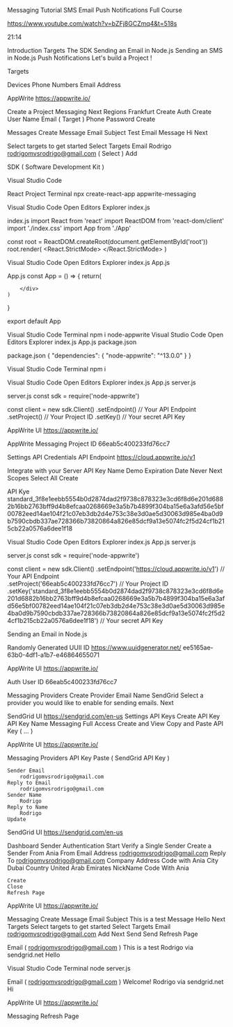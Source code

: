 Messaging Tutorial SMS Email Push Notifications Full Course

https://www.youtube.com/watch?v=bZFj8GCZmq4&t=518s 

21:14

Introduction
Targets
The SDK
Sending an Email in Node.js
Sending an SMS in Node.js
Push Notifications
Let's build a Project !

Targets

Devices 
Phone Numbers
Email Address

AppWrite
https://appwrite.io/ 

Create a Project
Messaging 
	Next
Regions
	Frankfurt 
			Create
Auth
Create User
	Name
	Email ( Target )
	Phone
	Password
		Create

Messages
Create Message
	Email
		Subject
			Test Email
		Message 
			Hi 
		Next
		
Select targets to get started 
		Select Targets
			Email Rodrigo	
			rodrigomvsrodrigo@gmail.com ( Select ) 
			Add

SDK ( Software Development Kit )

Visual Studio Code

React Project
Terminal
npx create-react-app appwrite-messaging

Visual Studio Code
Open Editors
Explorer 
index.js

index.js
import React from 'react'
import ReactDOM from 'react-dom/client'
import './index.css'
import App from './App'

const root = ReactDOM.createRoot(document.getElementById('root'))
root.render(
    <React.StrictMode>
        <App />
    </React.StrictMode>
)

Visual Studio Code
Open Editors
Explorer 
index.js
App.js

App.js
const App = () => {
    return(
        <div className="app">

        </div>
    )
}

export default App

Visual Studio Code
Terminal
npm i node-appwrite
Visual Studio Code
Open Editors
Explorer 
index.js
App.js
package.json

package.json
{
  "dependencies": {
    "node-appwrite": "^13.0.0"
  }
}

Visual Studio Code
Terminal
npm i 

Visual Studio Code
Open Editors
Explorer 
index.js
App.js
server.js

server.js
const sdk = require('node-appwrite')

const client = new sdk.Client()
    .setEndpoint() // Your API Endpoint
    .setProject() // Your Project ID
    .setKey() // Your secret API Key

AppWrite UI
https://appwrite.io/ 

AppWrite Messaging Project ID
66eab5c400233fd76cc7 

Settings 
	API Credentials
	API Endpoint
		https://cloud.appwrite.io/v1 

Integrate with your Server
API Key
	Name
		Demo
	Expiration Date
		Never
		Next
Scopes 
	Select All
	Create

API Kye
standard_3f8e1eebb5554b0d2874dad2f9738c878323e3cd6f8d6e201d6882b16bb2763bff9d4b8efcaa0268669e3a5b7b4899f304ba15e6a3afd56e5bf00782eed14ae104f21c07eb3db2d4e753c38e3d0ae5d30063d985e4ba0d9b7590cbdb337ae728366b73820864a826e85dcf9a13e5074fc2f5d24cf1b215cb22a0576a6dee1f18

Visual Studio Code
Open Editors
Explorer 
index.js
App.js
server.js

server.js
const sdk = require('node-appwrite')

const client = new sdk.Client()
    .setEndpoint('https://cloud.appwrite.io/v1') // Your API Endpoint   
    .setProject('66eab5c400233fd76cc7') // Your Project ID
    .setKey('standard_3f8e1eebb5554b0d2874dad2f9738c878323e3cd6f8d6e201d6882b16bb2763bff9d4b8efcaa0268669e3a5b7b4899f304ba15e6a3afd56e5bf00782eed14ae104f21c07eb3db2d4e753c38e3d0ae5d30063d985e4ba0d9b7590cbdb337ae728366b73820864a826e85dcf9a13e5074fc2f5d24cf1b215cb22a0576a6dee1f18') // Your secret API Key

    
Sending an Email in Node.js

Randomly Generated UUII ID 
https://www.uuidgenerator.net/ 
ee5165ae-63b0-4df1-a1b7-e46864655071 

AppWrite UI
https://appwrite.io/

Auth 
	User ID
66eab5c400233fd76cc7

Messaging
	Providers
Create Provider
	Email
	Name 
		SendGrid
Select a provider you would like to enable for sending emails.
	Next

SendGrid UI
https://sendgrid.com/en-us 
Settings 
	API Keys
	Create API Key
	API Key Name
		Messaging 
		Full Access 
		Create and View 
Copy and Paste API Key ( … ) 

AppWrite UI
https://appwrite.io/

Messaging
	Providers
	API Key
	Paste ( SendGrid API Key ) 

	Sender Email
		rodrigomvsrodrigo@gmail.com
	Reply to Email
		rodrigomvsrodrigo@gmail.com
	Sender Name
		Rodrigo
	Reply to Name
		Rodrigo
	Update


SendGrid UI
https://sendgrid.com/en-us 

Dashboard
	Sender Authentication
		Start
	Verify a Single Sender
	Create a Sender
	From
		Ania
	From Email Address
		rodrigomvsrodrigo@gmail.com
	Reply To
		rodrigomvsrodrigo@gmail.com 
	Company Address
	Code with Ania
	City
		Dubai
	Country
		United Arab Emirates
	NickName
		Code With Ania

	Create
	Close
	Refresh Page


AppWrite UI
https://appwrite.io/

Messaging
Create Message
	Email
	Subject
		This is a test
	Message
		Hello
	Next
Targets
	Select targets to get started
		Select Targets
	Email
		rodrigomvsrodrigo@gmail.com
	Add
	Next
	Send
	Send
	Refresh Page

Email ( rodrigomvsrodrigo@gmail.com )
This is a test
Rodrigo via sendgrid.net
Hello

Visual Studio Code
Terminal
node server.js

Email ( rodrigomvsrodrigo@gmail.com )
Welcome!
Rodrigo via sendgrid.net
Hi

AppWrite UI
https://appwrite.io/

Messaging
	Refresh Page




